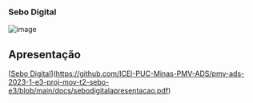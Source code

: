 ### Sebo Digital

![image](https://user-images.githubusercontent.com/103009155/227723919-ed7aa3f3-c8fd-4fb3-a6b9-cb1c8200ba48.png)

## Apresentação

[[Sebo Digital](/docs/sebodigitalapresentacao.pdf)](https://github.com/ICEI-PUC-Minas-PMV-ADS/pmv-ads-2023-1-e3-proj-mov-t2-sebo-e3/blob/main/docs/sebodigitalapresentacao.pdf)
